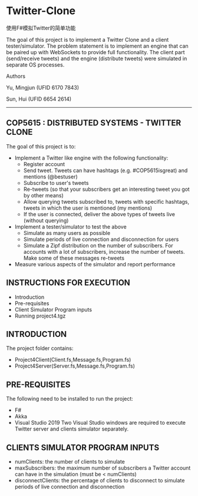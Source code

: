 # Twitter-Clone
使用F#模拟Twitter的简单功能

The goal of this project is to implement a Twitter Clone and a client tester/simulator. The problem statement is to implement an engine that can be paired up with WebSockets to provide full functionality. The client part (send/receive tweets) and the engine (distribute tweets) were simulated in separate OS processes.

Authors

Yu, Mingjun (UFID 6170 7843)

Sun, Hui (UFID 6654 2614)

-------------------------------------------------------
 COP5615 : DISTRIBUTED SYSTEMS - TWITTER CLONE 
-------------------------------------------------------
The goal of this project is to:
 - Implement a Twitter like engine with the following functionality:
	* Register account
	* Send tweet. Tweets can have hashtags (e.g. #COP5615isgreat) and mentions (@bestuser)
	* Subscribe to user's tweets
	* Re-tweets (so that your subscribers get an interesting tweet you got by other means)
	* Allow querying tweets subscribed to, tweets with specific hashtags, tweets in which the user is mentioned (my mentions)
	* If the user is connected, deliver the above types of tweets live (without querying)
 - Implement a tester/simulator to test the above
	* Simulate as many users as possible
	* Simulate periods of live connection and disconnection for users
	* Simulate a Zipf distribution on the number of subscribers. For accounts with a lot of subscribers, increase the number of tweets. Make some of these messages re-tweets
 - Measure various aspects of the simulator and report performance 


INSTRUCTIONS FOR EXECUTION 
------------------
 * Introduction
 * Pre-requisites
 * Client Simulator Program inputs
 * Running project4.tgz


INTRODUCTION
------------
The project folder contains:
 - Project4Client(Client.fs,Message.fs,Program.fs)
 - Project4Server(Server.fs,Message.fs,Program.fs)

PRE-REQUISITES
--------------
The following need to be installed to run the project:
 - F#
 - Akka
 - Visual Studio 2019
Two Visual Studio windows are required to execute Twitter server and clients simulator separately.

CLIENTS SIMULATOR PROGRAM INPUTS
--------------------------------
 - numClients: 		the number of clients to simulate
 - maxSubscribers: 	the maximum number of subscribers a Twitter account can have in the simulation (must be < numClients)
 - disconnectClients: 	the percentage of clients to disconnect to simulate periods of live connection and disconnection
